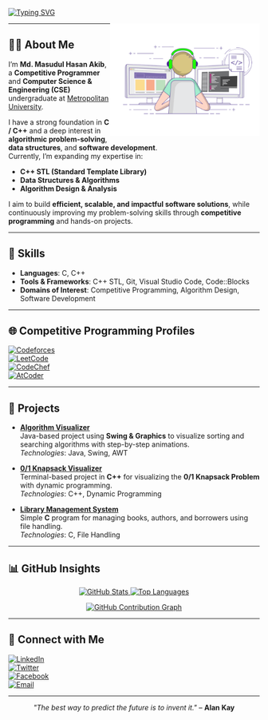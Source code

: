 [![Typing SVG](https://readme-typing-svg.demolab.com?font=Fira+Code&pause=300&color=00FFFF&center=true&vCenter=true&width=600&lines=Hi+there!;I'm+Md.+Masudul+Hasan+Akib;Competitive+Programmer+%7C+CSE+Undergrad)](https://git.io/typing-svg)

<img align="right" alt="Coding" width="300" src="https://raw.githubusercontent.com/devSouvik/devSouvik/master/gif3.gif" />

---

## 👨‍💻 About Me  

I’m **Md. Masudul Hasan Akib**, a **Competitive Programmer** and **Computer Science & Engineering (CSE)** undergraduate at [Metropolitan University](https://metrouni.edu.bd/).  

I have a strong foundation in **C / C++** and a deep interest in **algorithmic problem-solving**, **data structures**, and **software development**.  
Currently, I’m expanding my expertise in:  
- **C++ STL (Standard Template Library)**  
- **Data Structures & Algorithms**  
- **Algorithm Design & Analysis**  

I aim to build **efficient, scalable, and impactful software solutions**, while continuously improving my problem-solving skills through **competitive programming** and hands-on projects.  

---

## 🔧 Skills  

- **Languages**: C, C++  
- **Tools & Frameworks**: C++ STL, Git, Visual Studio Code, Code::Blocks  
- **Domains of Interest**: Competitive Programming, Algorithm Design, Software Development  

---

## 🌐 Competitive Programming Profiles  

[![Codeforces](https://img.shields.io/badge/Codeforces-1F8ACB?style=flat&logo=codeforces&logoColor=white)](https://codeforces.com/profile/ak1b_hasan)  
[![LeetCode](https://img.shields.io/badge/LeetCode-FFA116?style=flat&logo=leetcode&logoColor=black)](https://leetcode.com/u/ak1b_hasan/)  
[![CodeChef](https://img.shields.io/badge/CodeChef-5B4638?style=flat&logo=codechef&logoColor=white)](https://www.codechef.com/users/jax_teller)  
[![AtCoder](https://img.shields.io/badge/AtCoder-000000?style=flat&logo=atcoder&logoColor=white)](https://atcoder.jp/users/akib_hasannnn)  

---

## 🚀 Projects  

- **[Algorithm Visualizer](https://github.com/ak1bhasan/Algorithm-Visualizer)**  
  Java-based project using **Swing & Graphics** to visualize sorting and searching algorithms with step-by-step animations.  
  *Technologies*: Java, Swing, AWT  

- **[0/1 Knapsack Visualizer](https://github.com/ak1bhasan/ADA-Project)**  
  Terminal-based project in **C++** for visualizing the **0/1 Knapsack Problem** with dynamic programming.  
  *Technologies*: C++, Dynamic Programming  

- **[Library Management System](https://github.com/ak1bhasan/FirstProjectMU)**  
  Simple **C** program for managing books, authors, and borrowers using file handling.  
  *Technologies*: C, File Handling  

---

## 📊 GitHub Insights  

<p align="center">
  <a href="https://github.com/ak1bhasan">
    <img src="https://github-readme-stats.vercel.app/api?username=ak1bhasan&show_icons=true&include_all_commits=true&count_private=true&theme=tokyonight&hide_border=true" height="180" alt="GitHub Stats" />
  </a>
  <a href="https://github.com/ak1bhasan">
    <img src="https://github-readme-stats.vercel.app/api/top-langs/?username=ak1bhasan&layout=compact&theme=tokyonight&hide_border=true" height="180" alt="Top Languages" />
  </a>
</p>

<p align="center">
  <a href="https://github.com/ak1bhasan">
    <img src="https://github-contribution-graph.ez4o.com/?username=ak1bhasan&theme=tokyonight&hide_border=true" alt="GitHub Contribution Graph" />
  </a>
</p>

---

## 🤝 Connect with Me  

[![LinkedIn](https://img.shields.io/badge/LinkedIn-0A66C2?style=for-the-badge&logo=linkedin&logoColor=white)](https://www.linkedin.com/in/ak1bhasan/)  
[![Twitter](https://img.shields.io/badge/Twitter-1DA1F2?style=for-the-badge&logo=twitter&logoColor=white)](https://x.com/__akibbb)  
[![Facebook](https://img.shields.io/badge/Facebook-1877F2?style=for-the-badge&logo=facebook&logoColor=white)](https://www.facebook.com/akib.hasan.148553)  
[![Email](https://img.shields.io/badge/Email-orange?style=for-the-badge&logo=gmail&logoColor=white)](mailto:akibhasan011@gmail.com)  

---

<p align="center"><i>"The best way to predict the future is to invent it."</i> – <b>Alan Kay</b></p>
